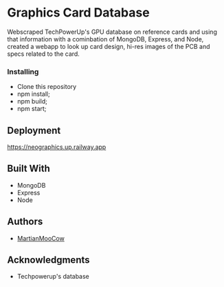 # Graphics Card Database
Webscraped TechPowerUp's GPU database on reference cards and using that information with a cominbation of MongoDB, Express, and Node, created
a webapp to look up card design, hi-res images of the PCB and specs related to the card.

### Installing

- Clone this repository
- npm install;
- npm build;
- npm start;

## Deployment

https://neographics.up.railway.app

## Built With

* MongoDB
* Express
* Node
 

## Authors

* [MartianMooCow](https://github.com/MartianMooCow)

## Acknowledgments

* Techpowerup's database





